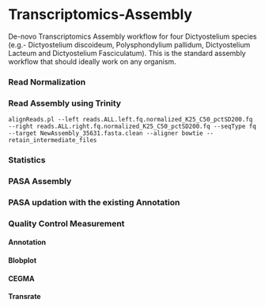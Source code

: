# Transcriptomics-Assembly
De-novo Transcriptomics Assembly workflow for four Dictyostelium species (e.g.- Dictyostelium discoideum, Polysphondylium pallidum, Dictyostelium Lacteum and Dictyostelium Fasciculatum). This is the standard assembly workflow that should ideally work on any organism.

### Read Normalization
### Read Assembly using Trinity
    alignReads.pl --left reads.ALL.left.fq.normalized_K25_C50_pctSD200.fq --right reads.ALL.right.fq.normalized_K25_C50_pctSD200.fq --seqType fq --target NewAssembly_35631.fasta.clean --aligner bowtie --retain_intermediate_files
### Statistics
### PASA Assembly
### PASA updation with the existing Annotation
### Quality Control Measurement
#### Annotation
#### Blobplot
#### CEGMA
#### Transrate


